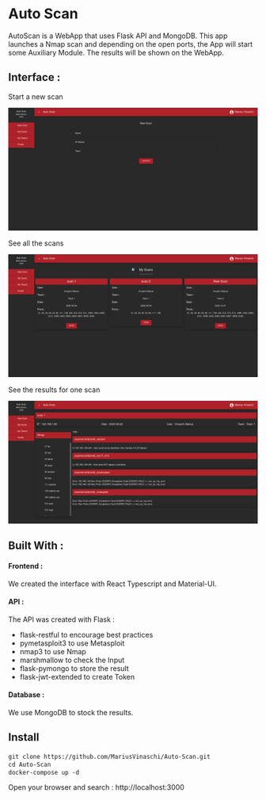 # Auto Scan 

AutoScan is a WebApp that uses Flask API and MongoDB. This app launches a Nmap scan and depending on the open ports, the App will start some Auxiliary Module. The results will be shown on the WebApp.

## Interface :  

Start a new scan

![](images/StartScan.png)

See all the scans

![](images/Scans.png)

See the results for one scan

![](images/Result.png)

## Built With :

#### Frontend : 
We created the interface with React Typescript and Material-UI. 
#### API :
The API was created with Flask : 
* flask-restful to encourage best practices
* pymetasploit3 to use Metasploit
* nmap3 to use Nmap 
* marshmallow to check the Input
* flask-pymongo to store the result 
* flask-jwt-extended to create Token
#### Database :
We use MongoDB to stock the results. 

## Install 

```
git clone https://github.com/MariusVinaschi/Auto-Scan.git
cd Auto-Scan 
docker-compose up -d                                                                   
```

Open your browser and search : http://localhost:3000
